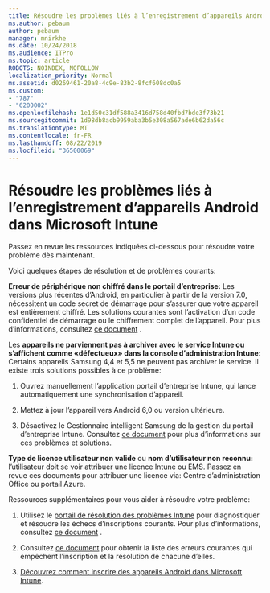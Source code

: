 ```yaml
---
title: Résoudre les problèmes liés à l’enregistrement d’appareils Android dans Microsoft Intune
ms.author: pebaum
author: pebaum
manager: mnirkhe
ms.date: 10/24/2018
ms.audience: ITPro
ms.topic: article
ROBOTS: NOINDEX, NOFOLLOW
localization_priority: Normal
ms.assetid: d0269461-20a8-4c9e-83b2-8fcf608dc0a5
ms.custom:
- "787"
- "6200002"
ms.openlocfilehash: 1e1d50c31df588a3416d758d40fbd7bde3f73b21
ms.sourcegitcommit: 1d98db8acb9959aba3b5e308a567ade6b62da56c
ms.translationtype: MT
ms.contentlocale: fr-FR
ms.lasthandoff: 08/22/2019
ms.locfileid: "36500069"
---
```

# <a name="troubleshoot-issues-with-enrolling-android-devices-in-microsoft-intune"></a>Résoudre les problèmes liés à l’enregistrement d’appareils Android dans Microsoft Intune

Passez en revue les ressources indiquées ci-dessous pour résoudre votre problème dès maintenant.
  
Voici quelques étapes de résolution et de problèmes courants:
  
 **Erreur de périphérique non chiffré dans le portail d’entreprise:** Les versions plus récentes d’Android, en particulier à partir de la version 7.0, nécessitent un code secret de démarrage pour s’assurer que votre appareil est entièrement chiffré. Les solutions courantes sont l’activation d’un code confidentiel de démarrage ou le chiffrement complet de l’appareil. Pour plus d’informations, consultez [ce document](https://docs.microsoft.com/intune-user-help/your-device-appears-encrypted-but-cp-says-otherwise-android) .
  
 Les **appareils ne parviennent pas à archiver avec le service Intune ou s’affichent comme «défectueux» dans la console d’administration Intune:** Certains appareils Samsung 4,4 et 5,5 ne peuvent pas archiver le service. Il existe trois solutions possibles à ce problème:
  
1. Ouvrez manuellement l’application portail d’entreprise Intune, qui lance automatiquement une synchronisation d’appareil.

2. Mettez à jour l’appareil vers Android 6,0 ou version ultérieure.

3. Désactivez le Gestionnaire intelligent Samsung de la gestion du portail d’entreprise Intune. Consultez [ce document](https://docs.microsoft.com/intune-classic/troubleshoot/troubleshoot-device-enrollment-in-intune#devices-fail-to-check-in-with-the-intune-service-and-display-as-unhealthy-in-the-intune-admin-console) pour plus d’informations sur ces problèmes et solutions.

 **Type de licence utilisateur non valide** ou **nom d’utilisateur non reconnu:** l’utilisateur doit se voir attribuer une licence Intune ou EMS. Passez en revue ces documents pour attribuer une licence via: Centre d’administration Office ou portail Azure.
  
Ressources supplémentaires pour vous aider à résoudre votre problème:
  
1. Utilisez le [portail de résolution des problèmes Intune](https://devicemanagement.microsoft.com/#blade/Microsoft_Intune_DeviceSettings/TroubleshootBlade) pour diagnostiquer et résoudre les échecs d’inscriptions courants. Pour plus d’informations, consultez [ce document](https://docs.microsoft.com/intune/help-desk-operators) .

2. Consultez [ce document](https://docs.microsoft.com/intune-classic/Troubleshoot/troubleshoot-device-enrollment-in-intune) pour obtenir la liste des erreurs courantes qui empêchent l’inscription et la résolution de chacune d’elles.

3. [Découvrez comment inscrire des appareils Android dans Microsoft Intune](https://docs.microsoft.com/intune/android-enroll).
